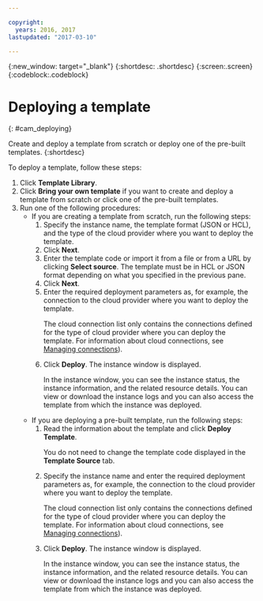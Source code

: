 ```yaml
---

copyright:
  years: 2016, 2017
lastupdated: "2017-03-10"

---
```

<!-- Copyright info and last updated date at top of file: REQUIRED
    The copyright and lastupdated info is YAML content that must occur at the top of the MD file, before attributes are listed.
    It must be --- surrounded by 3 dashes ---
    The value "years" can contain just one year or a two years separated by a comma. (years: 2014, 2016)
    The value "lastupdated" must be followed by a machine date in quotes in the following format: "YYYY-MM-DD"
    The value for "years" must be indented 2 spaces under "copyright", followed by "lastupdated" which should start on its own non-indented line.

-->

<!-- Common attributes used in the template are defined as follows: -->
{:new_window: target="_blank"}
{:shortdesc: .shortdesc}
{:screen:.screen}
{:codeblock:.codeblock}

<!-- Additional task topic: OPTIONAL
This is the template for additional task topics that are needed beyond the basic tasks in the getting started index.md.  As needed, other task topics can be included, with titles such as "Configuring x", "Administering y", "Managing z", etc. This topic is a peer of the getting started index.md in the <servicename>.ditamap. This topic can have one level of children and they also can be referenced in <servicename>.ditamap -->

# Deploying a template
<!-- for example, Uploading your data -->
{: #cam_deploying}
<!-- Provide an appropriate ID above -->

<!-- The short description section should include a sentence describing why this task is needed. For search engine optimization, include the service long name and "Bluemix". For example: -->

Create and deploy a template from scratch or deploy one of the pre-built templates.
{:shortdesc}

To deploy a template, follow these steps:

<!-- Use ordered list markup for the step section. Include code examples as needed. -->

<ol><li>Click <strong>Template Library</strong>.</li>
<li>Click <strong>Bring your own template</strong> if you want to create and deploy a template from scratch or click one of the pre-built templates.</li>
<li>Run one of the following procedures:
<ul><li>If you are creating a template from scratch, run the following steps:
 <ol><li>Specify the instance name, the template format (JSON or HCL), and the type of the cloud provider where you want to deploy the template.</li> 
 <li>Click <strong>Next</strong>.</li> 
 <li>Enter the template code or import it from a file or from a URL by clicking <strong>Select source</strong>. The template must be in HCL or JSON format depending on what you specified in the previous pane.</li>
 <li>Click <strong>Next</strong>.</li>
 <li>Enter the required deployment parameters as, for example, the connection to the cloud provider where you want to deploy the template.
 <p>The cloud connection list only contains the connections defined for the type of cloud provider where you can deploy the template. For information about cloud connections, see <a href="https://console.{DomainName}/docs/services/CloudAutomationManager/cam_managing_connections.html" target="_blank">Managing connections</a>).</p></li>
 <li>Click <strong>Deploy</strong>. The instance window is displayed.
 <p>In the instance window, you can see the instance status, the instance information, and the related resource details. You can view or download the instance logs and you can also access the template from which the instance was deployed.</p></li></ol></li>
<li>If you are deploying a pre-built template, run the following steps:
 <ol><li>Read the information about the template and click <strong>Deploy Template</strong>. 
 <p>You do not need to change the template code displayed in the <strong>Template Source</strong> tab.</p></li>
 <li>Specify the instance name and enter the required deployment parameters as, for example, the connection to the cloud provider where you want to deploy the template.
   <p>The cloud connection list only contains the connections defined for the type of cloud provider where you can deploy the template. For information about cloud connections, see <a href="https://console.{DomainName}/docs/services/CloudAutomationManager/cam_managing_connections.html" target="_blank">Managing connections</a>).</p></li>
   <li>Click <strong>Deploy</strong>. The instance window is displayed.
   <p>In the instance window, you can see the instance status, the instance information, and the related resource details. You can view or download the instance logs and you can also access the template from which the instance was deployed.</p></li></ol></li></ul></li></ol>

